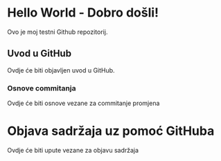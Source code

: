 # Hello World - Dobro došli!
Ovo je moj testni Github repozitorij.

## Uvod u GitHub

Ovdje će biti objavljen uvod u GitHub.

### Osnove commitanja

Ovdje će biti osnove vezane za commitanje promjena

# Objava sadržaja uz pomoć GitHuba

Ovdje će biti upute vezane za objavu sadržaja
